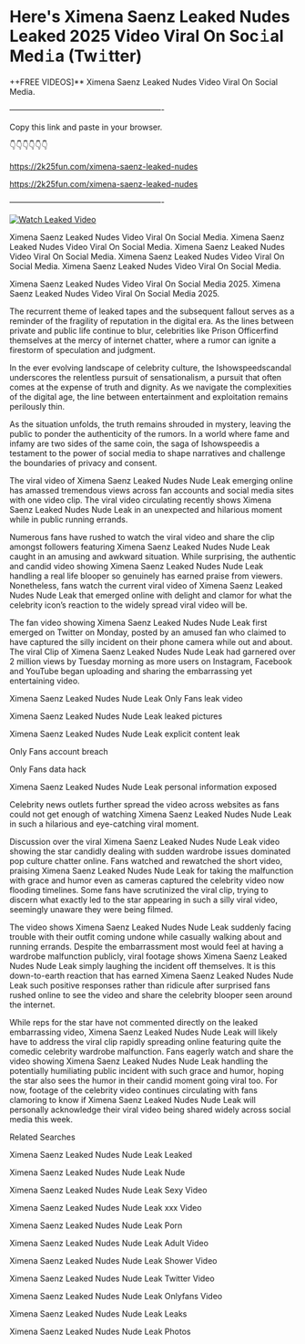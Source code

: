 # Here's Ximena Saenz Leaked Nudes Leaked 2025 Video Viral On Soc𝚒al Med𝚒a (Tw𝚒tter)

++FREE VIDEOS]** Ximena Saenz Leaked Nudes Video Viral On Social Media.

———————————————————-

Copy this link and paste in your browser.

👇👇👇👇👇👇

https://2k25fun.com/ximena-saenz-leaked-nudes

https://2k25fun.com/ximena-saenz-leaked-nudes

———————————————————-

[![Watch Leaked Video](https://miro.medium.com/v2/resize:fit:828/format:webp/1*cilzJN44JGOrTw9NJCrNHA.gif "Watch Leaked Video")](https://2k25fun.com/ximena-saenz-leaked-nudes)

Ximena Saenz Leaked Nudes Video Viral On Social Media. Ximena Saenz Leaked Nudes Video Viral On Social Media. Ximena Saenz Leaked Nudes Video Viral On Social Media. Ximena Saenz Leaked Nudes Video Viral On Social Media. Ximena Saenz Leaked Nudes Video Viral On Social Media.

Ximena Saenz Leaked Nudes Video Viral On Social Media 2025. Ximena Saenz Leaked Nudes Video Viral On Social Media 2025.

The recurrent theme of leaked tapes and the subsequent fallout serves as a reminder of the fragility of reputation in the digital era. As the lines between private and public life continue to blur, celebrities like Prison Officerfind themselves at the mercy of internet chatter, where a rumor can ignite a firestorm of speculation and judgment.

In the ever evolving landscape of celebrity culture, the Ishowspeedscandal underscores the relentless pursuit of sensationalism, a pursuit that often comes at the expense of truth and dignity. As we navigate the complexities of the digital age, the line between entertainment and exploitation remains perilously thin.

As the situation unfolds, the truth remains shrouded in mystery, leaving the public to ponder the authenticity of the rumors. In a world where fame and infamy are two sides of the same coin, the saga of Ishowspeedis a testament to the power of social media to shape narratives and challenge the boundaries of privacy and consent.

The viral video of Ximena Saenz Leaked Nudes Nude Leak emerging online has amassed tremendous views across fan accounts and social media sites with one video clip. The viral video circulating recently shows Ximena Saenz Leaked Nudes Nude Leak in an unexpected and hilarious moment while in public running errands.

Numerous fans have rushed to watch the viral video and share the clip amongst followers featuring Ximena Saenz Leaked Nudes Nude Leak caught in an amusing and awkward situation. While surprising, the authentic and candid video showing Ximena Saenz Leaked Nudes Nude Leak handling a real life blooper so genuinely has earned praise from viewers. Nonetheless, fans watch the current viral video of Ximena Saenz Leaked Nudes Nude Leak that emerged online with delight and clamor for what the celebrity icon’s reaction to the widely spread viral video will be.

The fan video showing Ximena Saenz Leaked Nudes Nude Leak first emerged on Twitter on Monday, posted by an amused fan who claimed to have captured the silly incident on their phone camera while out and about. The viral Clip of Ximena Saenz Leaked Nudes Nude Leak had garnered over 2 million views by Tuesday morning as more users on Instagram, Facebook and YouTube began uploading and sharing the embarrassing yet entertaining video.

Ximena Saenz Leaked Nudes Nude Leak Only Fans leak video

Ximena Saenz Leaked Nudes Nude Leak leaked pictures

Ximena Saenz Leaked Nudes Nude Leak explicit content leak

Only Fans account breach

Only Fans data hack

Ximena Saenz Leaked Nudes Nude Leak personal information exposed

Celebrity news outlets further spread the video across websites as fans could not get enough of watching Ximena Saenz Leaked Nudes Nude Leak in such a hilarious and eye-catching viral moment.

Discussion over the viral Ximena Saenz Leaked Nudes Nude Leak video showing the star candidly dealing with sudden wardrobe issues dominated pop culture chatter online. Fans watched and rewatched the short video, praising Ximena Saenz Leaked Nudes Nude Leak for taking the malfunction with grace and humor even as cameras captured the celebrity video now flooding timelines. Some fans have scrutinized the viral clip, trying to discern what exactly led to the star appearing in such a silly viral video, seemingly unaware they were being filmed.

The video shows Ximena Saenz Leaked Nudes Nude Leak suddenly facing trouble with their outfit coming undone while casually walking about and running errands. Despite the embarrassment most would feel at having a wardrobe malfunction publicly, viral footage shows Ximena Saenz Leaked Nudes Nude Leak simply laughing the incident off themselves. It is this down-to-earth reaction that has earned Ximena Saenz Leaked Nudes Nude Leak such positive responses rather than ridicule after surprised fans rushed online to see the video and share the celebrity blooper seen around the internet.

While reps for the star have not commented directly on the leaked embarrassing video, Ximena Saenz Leaked Nudes Nude Leak will likely have to address the viral clip rapidly spreading online featuring quite the comedic celebrity wardrobe malfunction. Fans eagerly watch and share the video showing Ximena Saenz Leaked Nudes Nude Leak handling the potentially humiliating public incident with such grace and humor, hoping the star also sees the humor in their candid moment going viral too. For now, footage of the celebrity video continues circulating with fans clamoring to know if Ximena Saenz Leaked Nudes Nude Leak will personally acknowledge their viral video being shared widely across social media this week.

Related Searches

Ximena Saenz Leaked Nudes Nude Leak Leaked

Ximena Saenz Leaked Nudes Nude Leak Nude

Ximena Saenz Leaked Nudes Nude Leak Sexy Video

Ximena Saenz Leaked Nudes Nude Leak xxx Video

Ximena Saenz Leaked Nudes Nude Leak Porn

Ximena Saenz Leaked Nudes Nude Leak Adult Video

Ximena Saenz Leaked Nudes Nude Leak Shower Video

Ximena Saenz Leaked Nudes Nude Leak Twitter Video

Ximena Saenz Leaked Nudes Nude Leak Onlyfans Video

Ximena Saenz Leaked Nudes Nude Leak Leaks

Ximena Saenz Leaked Nudes Nude Leak Photos